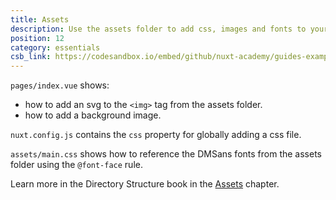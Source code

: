 ```yaml
---
title: Assets
description: Use the assets folder to add css, images and fonts to your application
position: 12
category: essentials
csb_link: https://codesandbox.io/embed/github/nuxt-academy/guides-examples/tree/master/04_directory_structure/02_assets
---
```


<example-intro></example-intro>

`pages/index.vue` shows:

- how to add an svg to the `<img>` tag from the assets folder.
- how to add a background image.

`nuxt.config.js` contains the `css` property for globally adding a css file.

`assets/main.css` shows how to reference the DMSans fonts from the assets folder using the `@font-face` rule.

<base-alert type="next">

Learn more in the Directory Structure book in the [Assets](/guides/directory-structure/assets) chapter.

</base-alert>

<code-sandbox :src="csb_link"></code-sandbox>
